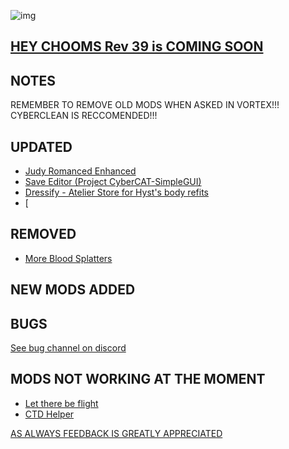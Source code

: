 ![img](https://s11.gifyu.com/images/Cuty-od-Dreams-Logo-YellowUP.png)

[HEY CHOOMS Rev 39 is COMING SOON](https://)
-

NOTES
-

REMEMBER TO REMOVE OLD MODS WHEN ASKED IN VORTEX!!! 
CYBERCLEAN IS RECCOMENDED!!!

UPDATED
-

- [Judy Romanced Enhanced](https://www.nexusmods.com/cyberpunk2077/mods/4508?tab=description)
- [Save Editor (Project CyberCAT-SimpleGUI)](https://www.nexusmods.com/cyberpunk2077/mods/718)
- [Dressify - Atelier Store for Hyst's body refits](https://www.nexusmods.com/cyberpunk2077/mods/4969?tab=description)
- [


REMOVED
-

- [More Blood Splatters](https://www.nexusmods.com/cyberpunk2077/mods/3975?tab=description)

NEW MODS ADDED 
-



BUGS
-

 [See bug channel on discord](https://discord.gg/xZNztPjA2u)
 

MODS NOT WORKING AT THE MOMENT 
-

- [Let there be flight](https://)
- [CTD Helper](https://)

[AS ALWAYS FEEDBACK IS GREATLY APPRECIATED](https://)
